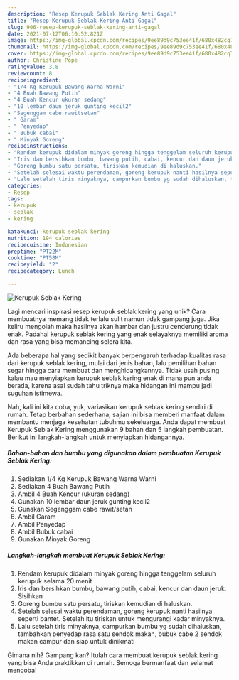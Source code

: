 ```yaml
---
description: "Resep Kerupuk Seblak Kering Anti Gagal"
title: "Resep Kerupuk Seblak Kering Anti Gagal"
slug: 906-resep-kerupuk-seblak-kering-anti-gagal
date: 2021-07-12T06:10:52.821Z
image: https://img-global.cpcdn.com/recipes/9ee89d9c753ee41f/680x482cq70/kerupuk-seblak-kering-foto-resep-utama.jpg
thumbnail: https://img-global.cpcdn.com/recipes/9ee89d9c753ee41f/680x482cq70/kerupuk-seblak-kering-foto-resep-utama.jpg
cover: https://img-global.cpcdn.com/recipes/9ee89d9c753ee41f/680x482cq70/kerupuk-seblak-kering-foto-resep-utama.jpg
author: Christine Pope
ratingvalue: 3.8
reviewcount: 8
recipeingredient:
- "1/4 Kg Kerupuk Bawang Warna Warni"
- "4 Buah Bawang Putih"
- "4 Buah Kencur ukuran sedang"
- "10 lembar daun jeruk gunting kecil2"
- "Segenggam cabe rawitsetan"
- " Garam"
- " Penyedap"
- " Bubuk cabai"
- " Minyak Goreng"
recipeinstructions:
- "Rendam kerupuk didalam minyak goreng hingga tenggelam seluruh kerupuk selama 20 menit"
- "Iris dan bersihkan bumbu, bawang putih, cabai, kencur dan daun jeruk. Sisihkan"
- "Goreng bumbu satu persatu, tiriskan kemudian di haluskan."
- "Setelah selesai waktu perendaman, goreng kerupuk nanti hasilnya seperti bantet. Setelah itu tiriskan untuk mengurangi kadar minyaknya."
- "Lalu setelah tiris minyaknya, campurkan bumbu yg sudah dihaluskan, tambahkan penyedap rasa satu sendok makan, bubuk cabe 2 sendok makan campur dan siap untuk dinikmati"
categories:
- Resep
tags:
- kerupuk
- seblak
- kering

katakunci: kerupuk seblak kering 
nutrition: 194 calories
recipecuisine: Indonesian
preptime: "PT22M"
cooktime: "PT58M"
recipeyield: "2"
recipecategory: Lunch

---
```



![Kerupuk Seblak Kering](https://img-global.cpcdn.com/recipes/9ee89d9c753ee41f/680x482cq70/kerupuk-seblak-kering-foto-resep-utama.jpg)

Lagi mencari inspirasi resep kerupuk seblak kering yang unik? Cara membuatnya memang tidak terlalu sulit namun tidak gampang juga. Jika keliru mengolah maka hasilnya akan hambar dan justru cenderung tidak enak. Padahal kerupuk seblak kering yang enak selayaknya memiliki aroma dan rasa yang bisa memancing selera kita.



Ada beberapa hal yang sedikit banyak berpengaruh terhadap kualitas rasa dari kerupuk seblak kering, mulai dari jenis bahan, lalu pemilihan bahan segar hingga cara membuat dan menghidangkannya. Tidak usah pusing kalau mau menyiapkan kerupuk seblak kering enak di mana pun anda berada, karena asal sudah tahu triknya maka hidangan ini mampu jadi suguhan istimewa.


Nah, kali ini kita coba, yuk, variasikan kerupuk seblak kering sendiri di rumah. Tetap berbahan sederhana, sajian ini bisa memberi manfaat dalam membantu menjaga kesehatan tubuhmu sekeluarga. Anda dapat membuat Kerupuk Seblak Kering menggunakan 9 bahan dan 5 langkah pembuatan. Berikut ini langkah-langkah untuk menyiapkan hidangannya.

<!--inarticleads1-->

##### Bahan-bahan dan bumbu yang digunakan dalam pembuatan Kerupuk Seblak Kering:

1. Sediakan 1/4 Kg Kerupuk Bawang Warna Warni
1. Sediakan 4 Buah Bawang Putih
1. Ambil 4 Buah Kencur (ukuran sedang)
1. Gunakan 10 lembar daun jeruk gunting kecil2
1. Gunakan Segenggam cabe rawit/setan
1. Ambil  Garam
1. Ambil  Penyedap
1. Ambil  Bubuk cabai
1. Gunakan  Minyak Goreng




<!--inarticleads2-->

##### Langkah-langkah membuat Kerupuk Seblak Kering:

1. Rendam kerupuk didalam minyak goreng hingga tenggelam seluruh kerupuk selama 20 menit
1. Iris dan bersihkan bumbu, bawang putih, cabai, kencur dan daun jeruk. Sisihkan
1. Goreng bumbu satu persatu, tiriskan kemudian di haluskan.
1. Setelah selesai waktu perendaman, goreng kerupuk nanti hasilnya seperti bantet. Setelah itu tiriskan untuk mengurangi kadar minyaknya.
1. Lalu setelah tiris minyaknya, campurkan bumbu yg sudah dihaluskan, tambahkan penyedap rasa satu sendok makan, bubuk cabe 2 sendok makan campur dan siap untuk dinikmati




Gimana nih? Gampang kan? Itulah cara membuat kerupuk seblak kering yang bisa Anda praktikkan di rumah. Semoga bermanfaat dan selamat mencoba!

